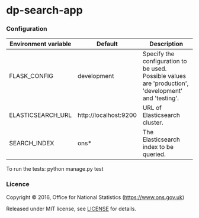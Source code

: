 dp-search-app
==================

### Configuration

| Environment variable | Default                 | Description
| -------------------- | ----------------------- | ----------------------------------------------------------------------------------------------------
| FLASK_CONFIG         | development             | Specify the configuration to be used. Possible values are 'production', 'development' and 'testing'.
| ELASTICSEARCH_URL    | http://localhost:9200   | URL of Elasticsearch cluster.
| SEARCH_INDEX         | ons*                    | The Elasticsearch index to be queried.

To run the tests: python manage.py test


### Licence

Copyright ©‎ 2016, Office for National Statistics (https://www.ons.gov.uk)

Released under MIT license, see [LICENSE](LICENSE.md) for details.

